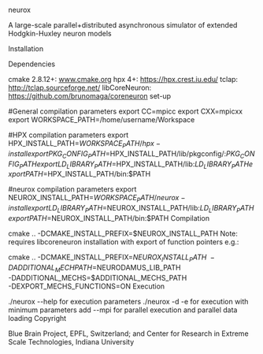 neurox

A large-scale parallel+distributed asynchronous simulator of extended Hodgkin-Huxley neuron models

Installation

Dependencies

cmake 2.8.12+: www.cmake.org
hpx 4+: https://hpx.crest.iu.edu/
tclap: http://tclap.sourceforge.net/
libCoreNeuron: https://github.com/brunomaga/coreneuron
set-up

#General compilation parameters
export CC=mpicc
export CXX=mpicxx
export WORKSPACE_PATH=/home/username/Workspace

#HPX compilation parameters
export HPX_INSTALL_PATH=$WORKSPACE_PATH/hpx-install
export PKG_CONFIG_PATH=$HPX_INSTALL_PATH/lib/pkgconfig/:$PKG_CONFIG_PATH
export LD_LIBRARY_PATH=$HPX_INSTALL_PATH/lib:$LD_LIBRARY_PATH
export PATH=$HPX_INSTALL_PATH/bin:$PATH

#neurox compilation parameters
export NEUROX_INSTALL_PATH=$WORKSPACE_PATH/neurox-install
export LD_LIBRARY_PATH=$NEUROX_INSTALL_PATH/lib:$LD_LIBRARY_PATH
export PATH=$NEUROX_INSTALL_PATH/bin:$PATH
Compilation

cmake .. -DCMAKE_INSTALL_PREFIX=$NEUROX_INSTALL_PATH
Note: requires libcoreneuron installation with export of function pointers e.g.:

cmake .. -DCMAKE_INSTALL_PREFIX=$NEUROX_INSTALL_PATH \
         -DADDITIONAL_MECHPATH=$NEURODAMUS_LIB_PATH \
         -DADDITIONAL_MECHS=$ADDITIONAL_MECHS_PATH \
         -DEXPORT_MECHS_FUNCTIONS=ON
Execution

./neurox --help for execution parameters
./neurox -d <input-data-folder> -e <execution-time-milisecs> for execution with minimum parameters
add --mpi for parallel execution and parallel data loading
Copyright

Blue Brain Project, EPFL, Switzerland; and Center for Research in Extreme Scale Technologies, Indiana University
